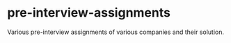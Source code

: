 # pre-interview-assignments
Various pre-interview assignments of various companies and their solution.

